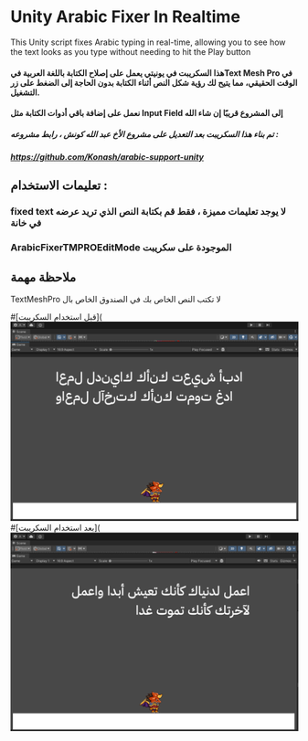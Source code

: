 # Unity Arabic Fixer In Realtime
This Unity script fixes Arabic typing in real-time, allowing you to see how the text looks as you type without needing to hit the Play button

#### هذا السكريبت في يونيتي يعمل على إصلاح الكتابة باللغة العربية فيText Mesh Pro في الوقت الحقيقي، مما يتيح لك رؤية شكل النص أثناء الكتابة بدون الحاجة إلى الضغط على زر التشغيل.
#### نعمل على إضافة باقي أدوات الكتابة مثل Input Field إلى المشروع قريبًا إن شاء الله

##### تم بناء هذا السكريبت بعد التعديل على مشروع الأخ عبد الله كونش ، رابط مشروعه : 
#####  https://github.com/Konash/arabic-support-unity

## تعليمات الاستخدام : 
###  fixed text  لا يوجد  تعليمات مميزة ، فقط قم بكتابة النص الذي تريد عرضه في خانة  
### ArabicFixerTMPROEditMode الموجودة على سكريبت 

## ملاحظة مهمة
TextMeshPro لا تكتب النص الخاص بك في الصندوق الخاص بال 

#[قبل استخدام السكريبت](![image](https://github.com/abdalrahmanabs/UnityArabicFixerInRealtime/blob/mainBranch/tutorial/Before.PNG)
#[بعد استخدام السكريبت](![image](https://github.com/abdalrahmanabs/UnityArabicFixerInRealtime/blob/mainBranch/tutorial/after.png)


